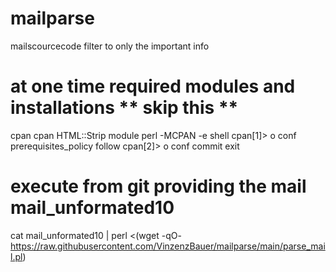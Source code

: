 # mailparse
mailscourcecode filter to only the important info

# at one time required modules and installations ** skip this **
cpan
cpan HTML::Strip module
perl -MCPAN -e shell
cpan[1]>  o conf prerequisites_policy follow
cpan[2]>  o conf commit
exit

# execute from git providing the mail mail_unformated10
cat mail_unformated10 | perl <(wget -qO- https://raw.githubusercontent.com/VinzenzBauer/mailparse/main/parse_mail.pl)

